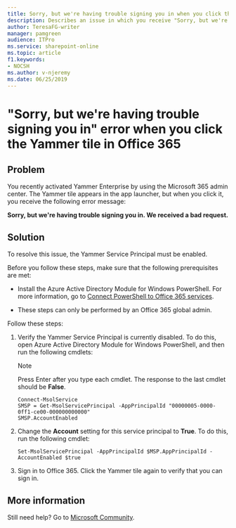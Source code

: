 ```yaml
---
title: Sorry, but we're having trouble signing you in when you click the Yammer tile in Office 365
description: Describes an issue in which you receive "Sorry, but we're having trouble signing you in" error when you click the Yammer tile in Office 365.
author: TeresaFG-writer
manager: pamgreen
audience: ITPro
ms.service: sharepoint-online
ms.topic: article
f1.keywords:
- NOCSH
ms.author: v-njeremy
ms.date: 06/25/2019
---
```


# "Sorry, but we're having trouble signing you in" error when you click the Yammer tile in Office 365

## Problem

You recently activated Yammer Enterprise by using the Microsoft 365 admin center. The Yammer tile appears in the app launcher, but when you click it, you receive the following error message:

**Sorry, but we're having trouble signing you in. We received a bad request.**

## Solution

To resolve this issue, the Yammer Service Principal must be enabled.

Before you follow these steps, make sure that the following prerequisites are met:

- Install the Azure Active Directory Module for Windows PowerShell. For more information, go to [Connect PowerShell to Office 365 services](/microsoft-365/enterprise/connect-to-microsoft-365-powershell).

- These steps can only be performed by an Office 365 global admin.

Follow these steps:

1. Verify the Yammer Service Principal is currently disabled. To do this, open Azure Active Directory Module for Windows PowerShell, and then run the following cmdlets:

   > [!NOTE]
   > Press Enter after you type each cmdlet. The response to the last cmdlet should be **False**.

   ```
   Connect-MsolService
   SMSP = Get-MsolServicePrincipal -AppPrincipalId "00000005-0000-0ff1-ce00-000000000000"
   SMSP.AccountEnabled
   ```

2. Change the **Account** setting for this service principal to **True**. To do this, run the following cmdlet:

   ```
   Set-MsolServicePrincipal -AppPrincipalId $MSP.AppPrincipalId -AccountEnabled $true
   ```

3. Sign in to Office 365. Click the Yammer tile again to verify that you can sign in.

## More information

Still need help? Go to [Microsoft Community](https://answers.microsoft.com).
